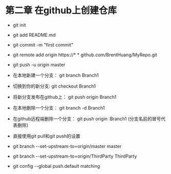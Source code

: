 # 第二章 在github上创建仓库

* git init
* git add README.md
* git commit -m "first commit"
* git remote add origin https://* * github.com/BrentHuang/MyRepo.git
* git push -u origin master


* 在本地新建一个分支： git branch Branch1
* 切换到你的新分支: git checkout Branch1
* 将新分支发布在github上： git push origin Branch1
* 在本地删除一个分支： git branch -d Branch1
* 在github远程端删除一个分支： git push origin :Branch1   (分支名前的冒号代表删除)

* 直接使用git pull和git push的设置

* git branch --set-upstream-to=origin/master master 
* git branch --set-upstream-to=origin/ThirdParty ThirdParty
* git config --global push.default matching